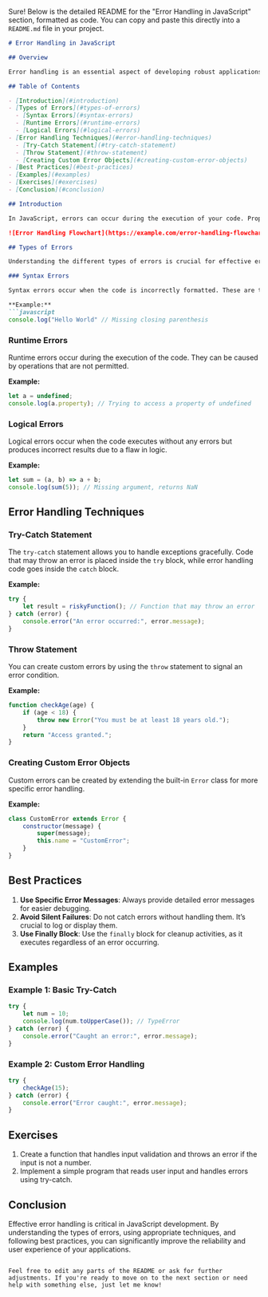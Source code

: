 Sure! Below is the detailed README for the "Error Handling in JavaScript" section, formatted as code. You can copy and paste this directly into a `README.md` file in your project.

```markdown
# Error Handling in JavaScript

## Overview

Error handling is an essential aspect of developing robust applications in JavaScript. This README covers the various types of errors, error handling techniques, and best practices for effective debugging.

## Table of Contents

- [Introduction](#introduction)
- [Types of Errors](#types-of-errors)
  - [Syntax Errors](#syntax-errors)
  - [Runtime Errors](#runtime-errors)
  - [Logical Errors](#logical-errors)
- [Error Handling Techniques](#error-handling-techniques)
  - [Try-Catch Statement](#try-catch-statement)
  - [Throw Statement](#throw-statement)
  - [Creating Custom Error Objects](#creating-custom-error-objects)
- [Best Practices](#best-practices)
- [Examples](#examples)
- [Exercises](#exercises)
- [Conclusion](#conclusion)

## Introduction

In JavaScript, errors can occur during the execution of your code. Proper error handling helps to prevent your application from crashing and allows for smoother user experiences. This document will explore how to effectively manage errors in your JavaScript code.

![Error Handling Flowchart](https://example.com/error-handling-flowchart.png) <!-- Replace with actual image URL -->

## Types of Errors

Understanding the different types of errors is crucial for effective error handling.

### Syntax Errors

Syntax errors occur when the code is incorrectly formatted. These are typically caught during the parsing phase.

**Example:**
```javascript
console.log("Hello World" // Missing closing parenthesis
```

### Runtime Errors

Runtime errors occur during the execution of the code. They can be caused by operations that are not permitted.

**Example:**
```javascript
let a = undefined;
console.log(a.property); // Trying to access a property of undefined
```

### Logical Errors

Logical errors occur when the code executes without any errors but produces incorrect results due to a flaw in logic.

**Example:**
```javascript
let sum = (a, b) => a + b;
console.log(sum(5)); // Missing argument, returns NaN
```

## Error Handling Techniques

### Try-Catch Statement

The `try-catch` statement allows you to handle exceptions gracefully. Code that may throw an error is placed inside the `try` block, while error handling code goes inside the `catch` block.

**Example:**
```javascript
try {
    let result = riskyFunction(); // Function that may throw an error
} catch (error) {
    console.error("An error occurred:", error.message);
}
```

### Throw Statement

You can create custom errors by using the `throw` statement to signal an error condition.

**Example:**
```javascript
function checkAge(age) {
    if (age < 18) {
        throw new Error("You must be at least 18 years old.");
    }
    return "Access granted.";
}
```

### Creating Custom Error Objects

Custom errors can be created by extending the built-in `Error` class for more specific error handling.

**Example:**
```javascript
class CustomError extends Error {
    constructor(message) {
        super(message);
        this.name = "CustomError";
    }
}
```

## Best Practices

1. **Use Specific Error Messages**: Always provide detailed error messages for easier debugging.
2. **Avoid Silent Failures**: Do not catch errors without handling them. It’s crucial to log or display them.
3. **Use Finally Block**: Use the `finally` block for cleanup activities, as it executes regardless of an error occurring.

## Examples

### Example 1: Basic Try-Catch

```javascript
try {
    let num = 10;
    console.log(num.toUpperCase()); // TypeError
} catch (error) {
    console.error("Caught an error:", error.message);
}
```

### Example 2: Custom Error Handling

```javascript
try {
    checkAge(15);
} catch (error) {
    console.error("Error caught:", error.message);
}
```

## Exercises

1. Create a function that handles input validation and throws an error if the input is not a number.
2. Implement a simple program that reads user input and handles errors using try-catch.

## Conclusion

Effective error handling is critical in JavaScript development. By understanding the types of errors, using appropriate techniques, and following best practices, you can significantly improve the reliability and user experience of your applications.
```

Feel free to edit any parts of the README or ask for further adjustments. If you're ready to move on to the next section or need help with something else, just let me know!
